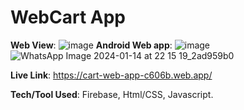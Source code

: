 # WebCart App

**Web View**:
![image](https://github.com/Pritam-kumar1/WebCartApp/assets/43674653/9cef9b7b-8bbe-4bda-91d4-352a6c7408c2)
**Android Web app**:
![image](https://github.com/Pritam-kumar1/WebCartApp/assets/43674653/776492dd-480e-41a0-9dff-817a295500ef)
![WhatsApp Image 2024-01-14 at 22 15 19_2ad959b0](https://github.com/Pritam-kumar1/WebCartApp/assets/43674653/c9991bd5-84c7-4b84-b5aa-a684923bd922)

**Live Link**: 
https://cart-web-app-c606b.web.app/



**Tech/Tool Used**:
Firebase, Html/CSS, Javascript.



